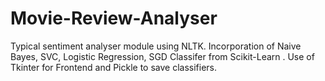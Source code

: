 # Movie-Review-Analyser
Typical sentiment analyser module using NLTK. Incorporation of Naive Bayes, SVC, Logistic Regression, SGD Classifer from   Scikit-Learn .  Use of Tkinter for Frontend and Pickle to save classifiers.
